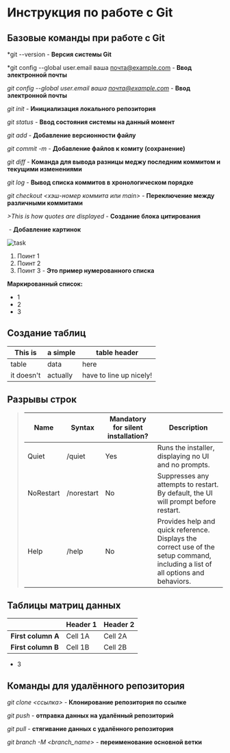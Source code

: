 # Инструкция по работе с Git 

## Базовые команды при работе с Git 

*git --version - **Версия системы Git**

*git config --global user.email ваша почта@example.com - **Ввод электронной почты**

*git config --global user.email ваша почта@example.com* - **Ввод электронной почты**

*git init* - **Инициализация локального репозитория**

*git status* - **Ввод состояния системы на данный момент**

*git add* - **Добавление версионности файлу** 

*git commit -m <Some nessage>* - **Добавление файлов к комиту (сохранение)**

*git diff* - **Команда для вывода разницы меджу последним коммитом и текущими изменениями**

*git log* - **Вывод списка коммитов в хронологическом порядке**

*git checkout <хэш-номер коммита или main>* - **Переключение между различными коммитами**

*>This is how quotes are displayed* - **Создание блока цитирования** 

*![<alt text>](<folderPath>)* - **Добавление картинок** 

![task][def]

[def]: C:\Users\vyazn\Downloads\Yrq.jpg

1. Поинт 1 
2. Поинт 2
3. Поинт 3 - **Это пример нумерованного списка**

**Маркированный список:** 
* 1
* 2
* 3

## Создание таблиц 
|This is   |a simple   |table header|
|----------|-----------|------------|
|table     |data       |here        |
|it doesn't|actually   |have to line up nicely!|





## Разрывы строк 
>
> |Name|Syntax|Mandatory for silent installation?|Description|
> |-------------|----------|---------|---------|
> |Quiet|/quiet|Yes|Runs the installer, displaying no UI and no prompts.|
> |NoRestart|/norestart|No|Suppresses any attempts to restart. By default, the UI will prompt before restart.|
> |Help|/help|No|Provides help and quick reference. Displays the correct use of the setup command, including a list of all options and behaviors.|
## Таблицы матриц данных 
|                  |Header 1 |Header 2|
|------------------|---------|--------|
|**First column A**|Cell 1A  |Cell 2A |
|**First column B**|Cell 1B  |Cell 2B |
* 3 

## Команды для удалённого репозитория 

*git clone <ссылка>* - **Клонирование репозитория по ссылке** 

*git push* - **отправка данных на удалённый репозиторий**

*git pull* - **стягивание данных с удалённого репозитория**

*git branch -M <branch_name>* - **переименование основной ветки**
